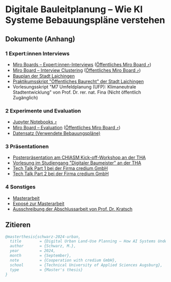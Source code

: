 # Digitale Bauleitplanung – Wie KI Systeme Bebauungspläne verstehen

## Dokumente (Anhang)

### 1 Expert:innen Interviews

* [Miro Boards – Expert:innen-Interviews](documents/Interviews_Miro_Board-Michael_Schwarz.pdf) ([Öffentliches Miro Board ⤴](https://miro.com/app/board/uXjVK5cSCbc=/?share_link_id=692471362957))
* [Miro Board – Interview Clustering](documents/Interview_Clustering_Miro_Board-Michael_Schwarz.pdf) ([Öffentliches Miro Board ⤴](https://miro.com/app/board/uXjVKjbxg7U=/?share_link_id=984822197231))
* [Bauplan der Stadt Laichingen](documents/Bauplan-Laichingen-2011.pdf)
* [Praktikumsskript "Öffentliches Baurecht" der Stadt Laichingen](documents/Praktikumskript-Stadt_Laichingen.pdf)
* Vorlesungsskript "M7 Umfeldplanung (UFP): Klimaneutrale Stadtentwicklung" von Prof. Dr. rer. nat. Fina (Nicht öffentlich Zugänglich)

### 2 Experimente und Evaluation

* [Jupyter Notebooks ⤴](https://github.com/schwamic/digital-urban-land-use-planning)
* [Miro Board – Evaluation](documents/Experimente-Evaluation_Miro_Board-Michael_Schwarz.pdf) ([Öffentliches Miro Board ⤴](https://miro.com/app/board/uXjVK5Jy2UQ=/?share_link_id=316632335868))
* [Datensatz (Verwendete Bebauungspläne)](documents/bpläne/)

### 3 Präsentationen

* [Posterpräsentation am CHIASM Kick-off-Workshop an der THA](documents/CHIASM_Poster-Michael_Schwarz-240421.pdf)
* [Vorlesung im Studiengang "Digitaler Baumeister" an der THA](documents/THA_Digitaler_Baumeister-Michael_Schwarz-11062024.pdf)
* [Tech Talk Part 1 bei der Firma credium GmbH](documents/Tech_Talk_Part1-Michael_Schwarz-10042024.pdf)
* [Tech Talk Part 2 bei der Firma credium GmbH](documents/Tech_Talk_Part2-Michael_Schwarz_30102024.pdf)

### 4 Sonstiges

* [Masterarbeit](documents/Michael-Schwarz-2141622_Masterarbeit.pdf)
* [Exposé zur Masterarbeit](documents/Exposé-Michael_Schwarz.pdf)
* [Ausschreibung der Abschlussarbeit von Prof. Dr. Kratsch](documents/WK-Abschlussarbeit-THA-5-Extraktion-von-Informationen-aus-Bebauungsplaenen-durch-LLMs.pdf)

## Zitieren

```bibtex
@masterthesis{schwarz-2024-urban,
  title        = {Digital Urban Land-Use Planning – How AI Systems Understand Development Plans},
  author       = {Schwarz, M.},
  year         = 2024,
  month        = {September},
  note         = {Cooperation with credium GmbH},
  school       = {Technical University of Applied Sciences Augsburg},
  type         = {Master's thesis}
}
```
